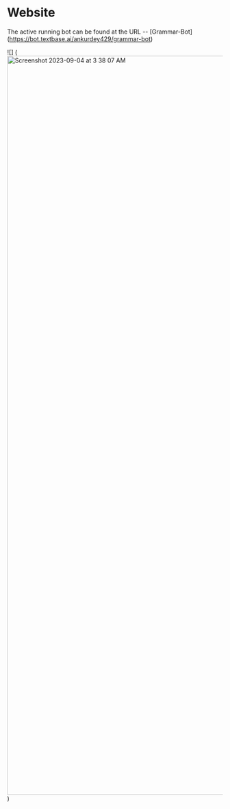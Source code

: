 # Website

The active running bot can be found at the URL -- [Grammar-Bot] (https://bot.textbase.ai/ankurdey429/grammar-bot)

![] (<img width="1723" alt="Screenshot 2023-09-04 at 3 38 07 AM" src="https://github.com/Naruto13111999/textbase/assets/91666177/72ab713b-4e87-436f-a2e8-11ac8149391b">
)
